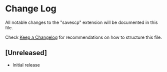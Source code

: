 # Change Log

All notable changes to the "savescp" extension will be documented in this file.

Check [Keep a Changelog](http://keepachangelog.com/) for recommendations on how to structure this file.

## [Unreleased]

- Initial release